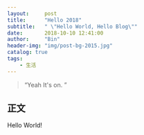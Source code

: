 ```yaml
---
layout:     post
title:      "Hello 2018"
subtitle:   " \"Hello World, Hello Blog\""
date:       2018-10-10 12:41:00
author:     "Bin"
header-img: "img/post-bg-2015.jpg"
catalog: true
tags:
    - 生活
---
```


> “Yeah It's on. ”


## 正文

Hello World!


